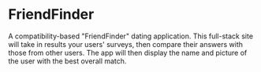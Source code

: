 # FriendFinder
A compatibility-based "FriendFinder" dating application. This full-stack site will take in results your users' surveys, then compare their answers with those from other users. The app will then display the name and picture of the user with the best overall match.
